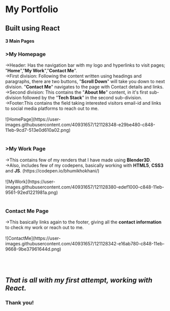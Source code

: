 <h1>My Portfolio</h1>
<h2>Built using React</h2>

<h4>3 Main Pages</h4>

<h3>>My Homepage</h3>
->Header: Has the navigation bar with my logo and hyperlinks to visit pages; "<b>Home</b>","<b>My Work</b>","<b>Contact Me</b>".<br>
  ->First division: Following the content written using headings and paragraphs, there are two buttons, "<b>Scroll Down</b>" will take you down  to next division. "<b>Contact Me</b>" navigates to the page with Contact details and links.<br>
  ->Second division: This contains the "<b>About Me</b>" content, in it's first sub-division followed by the "<b>Tech Stack</b>" in the second sub-division. <br>
  ->Footer:This contains the field taking interested visitors email-id and links to social media platforms to reach out to me.<br><br>
![HomePage](https://user-images.githubusercontent.com/40931657/121128348-e29be480-c848-11eb-9cd7-513e0d610a02.png)
<br>
<br><h3>>My Work Page</h3>
 ->This contains few of my renders that I have made using <b>Blender3D</b>. <br>
 ->Also, includes few of my codepens, basically working with <b>HTML5</b>, <b>CSS3</b> and <b>JS</b>. (https://codepen.io/bhumikhokhani/)<br><br>
![MyWork](https://user-images.githubusercontent.com/40931657/121128380-edef1000-c848-11eb-9561-92ed1221981a.png)
  <br><br><h3>Contact Me Page</h3>
  ->This basically links again to the footer, giving all the <b>contact information</b> to check my work or reach out to me.<br><br> 
![ContactMe](https://user-images.githubusercontent.com/40931657/121128342-e16ab780-c848-11eb-9668-9be37961644d.png)

<br><br>
<h2><i>That is all with my first attempt, working with React.</i></h2>
<h3>Thank you!</h3>


